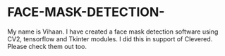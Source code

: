 # FACE-MASK-DETECTION-
My name is Vihaan. I have created a face mask detection software using CV2, tensorflow and Tkinter modules. I did this in support of Clevered. Please check them out too.
